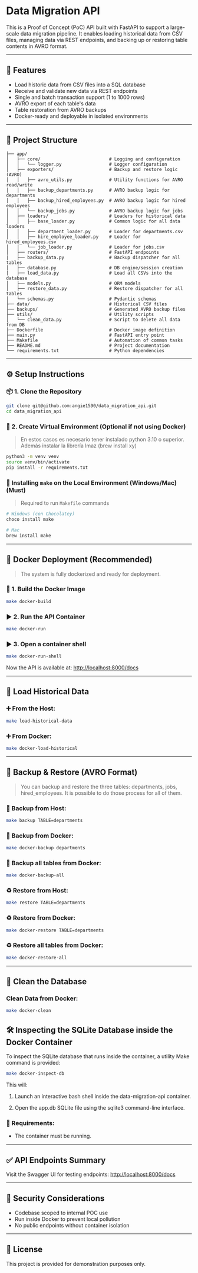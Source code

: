 # Data Migration API

This is a Proof of Concept (PoC) API built with FastAPI to support a large-scale data migration pipeline. It enables loading historical data from CSV files, managing data via REST endpoints, and backing up or restoring table contents in AVRO format.

---

## 🚀 Features

- Load historic data from CSV files into a SQL database
- Receive and validate new data via REST endpoints
- Single and batch transaction support (1 to 1000 rows)
- AVRO export of each table's data
- Table restoration from AVRO backups
- Docker-ready and deployable in isolated environments

---

## 📁 Project Structure

```
├── app/
│   ├── core/                          # Logging and configuration
│   │   └── logger.py                  # Logger configuration
│   ├── exporters/                     # Backup and restore logic (AVRO)
│   │   ├── avro_utils.py              # Utility functions for AVRO read/write
│   │   ├── backup_departments.py      # AVRO backup logic for departments
│   │   ├── backup_hired_employees.py  # AVRO backup logic for hired employees
│   │   └── backup_jobs.py             # AVRO backup logic for jobs
│   ├── loaders/                       # Loaders for historical data
│   │   ├── base_loader.py             # Common logic for all data loaders
│   │   ├── department_loader.py       # Loader for departments.csv
│   │   ├── hire_employee_loader.py    # Loader for hired_employees.csv
│   │   └── job_loader.py              # Loader for jobs.csv
│   ├── routers/                       # FastAPI endpoints
|   ├── backup_data.py                 # Backup dispatcher for all tables
│   ├── database.py                    # DB engine/session creation
|   ├── load_data.py                   # Load all CSVs into the database
│   ├── models.py                      # ORM models
│   ├── restore_data.py                # Restore dispatcher for all tables
│   └── schemas.py                     # Pydantic schemas
├── data/                              # Historical CSV files
├── backups/                           # Generated AVRO backup files
├── utils/                             # Utility scripts
│   └── clean_data.py                  # Script to delete all data from DB
├── Dockerfile                         # Docker image definition
├── main.py                            # FastAPI entry point
├── Makefile                           # Automation of common tasks
├── README.md                          # Project documentation
└── requirements.txt                   # Python dependencies

```

---

## ⚙️ Setup Instructions

### 📦 1. Clone the Repository

```bash
git clone git@github.com:angie1590/data_migration_api.git
cd data_migration_api
```

### 🐍 2. Create Virtual Environment (Optional if not using Docker)
> En estos casos es necesario tener instalado python 3.10 o superior. Además instalar la librería lmaz (brew install xy)
```bash
python3 -m venv venv
source venv/bin/activate
pip install -r requirements.txt
```

### 🔧 Installing `make` on the Local Environment (Windows/Mac) (Must)
> Required to run `Makefile` commands
```bash
# Windows (con Chocolatey)
choco install make

# Mac
brew install make
```

---

## 🐳 Docker Deployment (Recommended)

>The system is fully dockerized and ready for deployment.

### 🔧 1. Build the Docker Image

```bash
make docker-build
```

### ▶️ 2. Run the API Container

```bash
make docker-run
```

### ▶️ 3. Open a container shell

```bash
make docker-run-shell
```

Now the API is available at: [http://localhost:8000/docs](http://localhost:8000/docs)

---

## 📂 Load Historical Data

### ➕ From the Host:

```bash
make load-historical-data
```

### ➕ From Docker:

```bash
make docker-load-historical
```

---

## 💾 Backup & Restore (AVRO Format)
> You can backup and restore the three tables: departments, jobs, hired_employees. It is possible to do those process for all of them.

### 🔐 Backup from Host:

```bash
make backup TABLE=departments
```

### 🔐 Backup from Docker:

```bash
make docker-backup departments
```

### 🔐 Backup all tables from Docker:

```bash
make docker-backup-all
```

### ♻️ Restore from Host:

```bash
make restore TABLE=departments
```

### ♻️ Restore from Docker:

```bash
make docker-restore TABLE=departments
```

### ♻️ Restore all tables from Docker:

```bash
make docker-restore-all
```

---

## 🧪 Clean the Database

### Clean Data from Docker:

```bash
make docker-clean
```

## 🛠 Inspecting the SQLite Database inside the Docker Container
To inspect the SQLite database that runs inside the container, a utility Make command is provided:
```bash
make docker-inspect-db
```
This will:

1. Launch an interactive bash shell inside the data-migration-api container.

2. Open the app.db SQLite file using the sqlite3 command-line interface.
### 📌 Requirements:
- The container must be running.
---

## ✅ API Endpoints Summary

Visit the Swagger UI for testing endpoints:
[http://localhost:8000/docs](http://localhost:8000/docs)

---

## 🔐 Security Considerations

- Codebase scoped to internal POC use
- Run inside Docker to prevent local pollution
- No public endpoints without container isolation

---

## 📄 License

This project is provided for demonstration purposes only.
